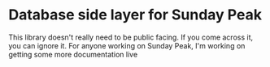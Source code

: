 # Database side layer for Sunday Peak

This library doesn't really need to be public facing. If you come across it, you can ignore it. For anyone working on Sunday Peak, I'm working on getting some more documentation live
